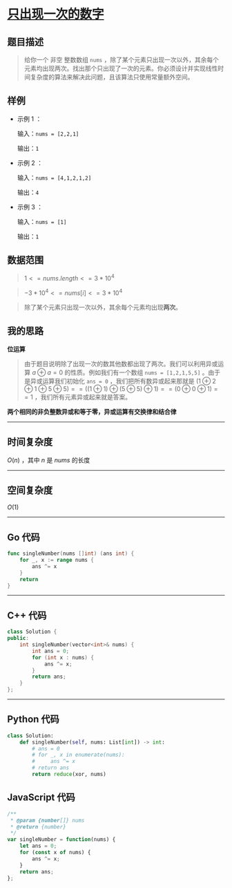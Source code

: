 # [只出现一次的数字](https://leetcode.cn/problems/single-number/description/?envType=study-plan-v2&envId=top-100-liked)
## 题目描述 

> 给你一个 非空 整数数组 `nums` ，除了某个元素只出现一次以外，其余每个元素均出现两次。找出那个只出现了一次的元素。你必须设计并实现线性时间复杂度的算法来解决此问题，且该算法只使用常量额外空间。


## 样例

- 示例 $1$ ：

    输入：`nums = [2,2,1]`

    输出：`1`

- 示例 $2$ ：

    输入：`nums = [4,1,2,1,2]`

    输出：`4`

- 示例 $3$ ：

    输入：`nums = [1]`

    输出：`1`



## 数据范围

> $1 <= nums.length <= 3 * 10^4$

> $-3 * 10^4 <= nums[i] <= 3 * 10^4$

> 除了某个元素只出现一次以外，其余每个元素均出现**两次**。


## 我的思路

**位运算**

> 由于题目说明除了出现一次的数其他数都出现了两次。我们可以利用异或运算 $a⊕a=0$ 的性质。例如我们有一个数组 `nums = [1,2,1,5,5]` 。由于是异或运算我们初始化 `ans = 0` ，我们把所有数异或起来那就是 $(1 ⊕ 2 ⊕ 1 ⊕ 5 ⊕ 5) == ((1 ⊕ 1) ⊕ (5 ⊕ 5) ⊕ 1) == (0 ⊕ 0 ⊕ 1) == 1$ ，我们所有元素异或起来就是答案。

**两个相同的非负整数异或和等于零，异或运算有交换律和结合律**

---

## 时间复杂度

$O(n)$ ，其中 $n$ 是 $nums$ 的长度

---

## 空间复杂度

$O(1)$

---

## Go 代码

```Go
func singleNumber(nums []int) (ans int) {
    for _, x := range nums {
        ans ^= x
    }
    return
}
```
---

## C++ 代码

```C++
class Solution {
public:
    int singleNumber(vector<int>& nums) {
        int ans = 0;
        for (int x : nums) {
            ans ^= x;
        }
        return ans;
    }
};
```
---
## Python 代码

```Python
class Solution:
    def singleNumber(self, nums: List[int]) -> int:
        # ans = 0
        # for _, x in enumerate(nums):
        #     ans ^= x
        # return ans
        return reduce(xor, nums)
```

## JavaScript 代码

```JavaScript
/**
 * @param {number[]} nums
 * @return {number}
 */
var singleNumber = function(nums) {
    let ans = 0;
    for (const x of nums) {
        ans ^= x;
    }
    return ans;
};
```
